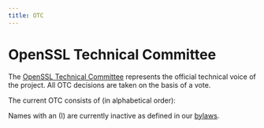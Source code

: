 ```yaml
---
title: OTC
---
```

# OpenSSL Technical Committee

The [OpenSSL Technical Committee](/policies/omc-bylaws.html#OTC) represents
the official technical voice of the project. All OTC decisions are taken on
the basis of a vote.

The current OTC consists of (in alphabetical order):

<!--#include virtual="otc.inc" -->

<p></p>

Names with an (I) are currently inactive as defined in our
[bylaws](/policies/omc-bylaws.html).
